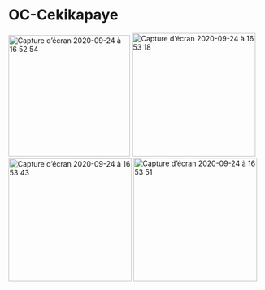 # OC-Cekikapaye
 
 
 <img width="239" alt="Capture d’écran 2020-09-24 à 16 52 54" src="https://user-images.githubusercontent.com/39524369/94168610-1affbc00-fe8e-11ea-8846-0ac8647ca3aa.png">

<img width="243" alt="Capture d’écran 2020-09-24 à 16 53 18" src="https://user-images.githubusercontent.com/39524369/94168644-2226ca00-fe8e-11ea-88a9-ac34ca938e7f.png">

<img width="242" alt="Capture d’écran 2020-09-24 à 16 53 43" src="https://user-images.githubusercontent.com/39524369/94168669-27841480-fe8e-11ea-8b3b-7ae29a948190.png">

<img width="243" alt="Capture d’écran 2020-09-24 à 16 53 51" src="https://user-images.githubusercontent.com/39524369/94168683-2b179b80-fe8e-11ea-9d38-664be74c701e.png">




